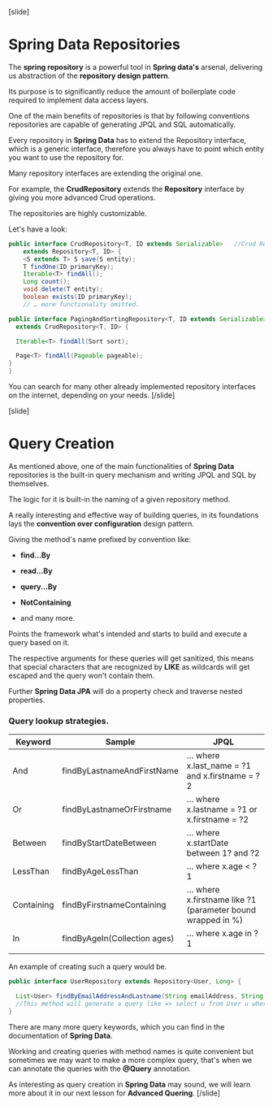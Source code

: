 [slide]

# Spring Data Repositories

The **spring repository** is a powerful tool in **Spring data's** arsenal, delivering us abstraction of the **repository design pattern**.

Its purpose is to significantly reduce the amount of boilerplate code required to implement data access layers.

One of the main benefits of repositories is that by following conventions repositories are capable of generating JPQL and SQL automatically.

Every repository in **Spring Data** has to extend the Repository interface, which is a generic interface, therefore you always have to point which entity you want to use the repository for.

Many repository interfaces are extending the original one.

For example, the **CrudRepository** extends the **Repository** interface by giving you more advanced Crud operations.

The repositories are highly customizable.

Let's have a look: 

```java                                                 
public interface CrudRepository<T, ID extends Serializable>   //Crud Repository
    extends Repository<T, ID> {
    <S extends T> S save(S entity);
    T findOne(ID primaryKey);
    Iterable<T> findAll();
    Long count();
    void delete(T entity);
    boolean exists(ID primaryKey);
    // … more functionality omitted.

public interface PagingAndSortingRepository<T, ID extends Serializable>  //Paging repository
  extends CrudRepository<T, ID> {

  Iterable<T> findAll(Sort sort);

  Page<T> findAll(Pageable pageable);
}
}
```

You can search for many other already implemented repository interfaces on the internet, depending on your needs.
[/slide]

[slide]

# Query Creation

As mentioned above, one of the main functionalities of **Spring Data** repositories is the built-in query mechanism and writing JPQL and SQL by themselves.

The logic for it is built-in the naming of a given repository method. 

A really interesting and effective way of building queries, in its foundations lays the **convention over configuration** design pattern.

Giving the method's name prefixed by convention like: 

- **find...By**

- **read...By**

- **query...By**

- **NotContaining**

- and many more.

Points the framework what's intended and starts to build and execute a query based on it.

The respective arguments for these queries will get sanitized, this means that special characters that are recognized by **LIKE** as wildcards will get escaped and the query won't contain them. 

Further **Spring Data JPA** will do a property check and traverse nested properties.

### Query lookup strategies.

| **Keyword**  | **Sample**  | **JPQL**  |
|---|---|---|
| And | findByLastnameAndFirstName    | … where x.last_name = ?1 and x.firstname = ?2 |
| Or  | findByLastnameOrFirstname  | … where x.lastname = ?1 or x.firstname = ?2 |
| Between  | findByStartDateBetween  | … where x.startDate between 1? and ?2  |
| LessThan  | findByAgeLessThan  | … where x.age < ?1  |
| Containing  | findByFirstnameContaining  | … where x.firstname like ?1 (parameter bound wrapped in %)  |
| In  | findByAgeIn(Collection<Age> ages)  | … where x.age in ?1  |
|  |  |  |


An example of creating such a query would be.

```java
public interface UserRepository extends Repository<User, Long> {

  List<User> findByEmailAddressAndLastname(String emailAddress, String lastname);  
  //This method will generate a query like => select u from User u where u.emailAddress = ?1 and u.lastname = ?2
}
```

There are many more query keywords, which you can find in the documentation of **Spring Data**.

Working and creating queries with method names is quite convenient but sometimes we may want to make a more complex query, that's when we can annotate the queries with the **@Query** annotation.

As interesting as query creation in **Spring Data** may sound, we will learn more about it in our next lesson for **Advanced Quering**.
[/slide]